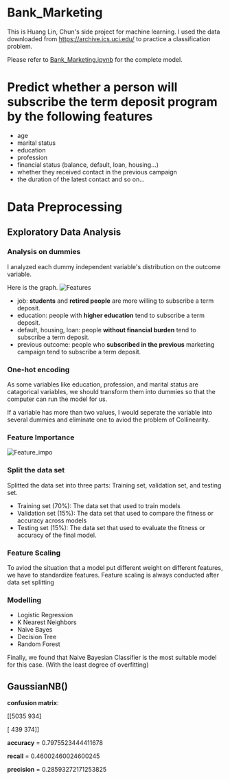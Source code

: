 # Bank_Marketing

This is Huang Lin, Chun's side project for machine learning. 
I used the data downloaded from https://archive.ics.uci.edu/ to practice a classification problem.

Please refer to [Bank_Marketing.ipynb](https://github.com/Wh4130/Bank_Marketing/blob/main/Bank_Marketing.ipynb) for the complete model.

# Predict whether a person will subscribe the term deposit program by the following features 
- age
- marital status
- education
- profession
- financial status (balance, default, loan, housing...)
- whether they received contact in the previous campaign
- the duration of the latest contact
and so on...

# Data Preprocessing
## Exploratory Data Analysis
### Analysis on dummies
I analyzed each dummy independent variable's distribution on the outcome variable.

Here is the graph.
![Features](https://github.com/Wh4130/Bank_Marketing/assets/90643963/08deb7dc-1bb7-4297-a381-8878dd70555b)
- job: **students** and **retired people** are more willing to subscribe a term deposit.
- education: people with **higher education** tend to subscribe a term deposit.
- default, housing, loan: people **without financial burden** tend to subscribe a term deposit.
- previous outcome: people who **subscribed in the previous** marketing campaign tend to subscribe a term deposit.

### One-hot encoding
As some variables like education, profession, and marital status are catagorical variables, we should transform them into dummies so that the computer can run the model for us.

If a variable has more than two values, I would seperate the variable into several dummies and eliminate one to aviod the problem of Collinearity.

### Feature Importance
![Feature_impo](https://github.com/Wh4130/Bank_Marketing/assets/90643963/3227b736-8f2a-4a48-941c-8fe2a13a4e80)

### Split the data set
Splitted the data set into three parts: Training set, validation set, and testing set.
- Training set (70%):
  The data set that used to train models
- Validation set (15%):
  The data set that used to compare the fitness or accuracy across models
- Testing set (15%):
  The data set that used to evaluate the fitness or accuracy of the final model.
 
### Feature Scaling
To aviod the situation that a model put different weight on different features, we have to standardize features.
Feature scaling is always conducted after data set splitting

### Modelling
- Logistic Regression
- K Nearest Neighbors
- Naive Bayes
- Decision Tree
- Random Forest

Finally, we found that Naive Bayesian Classifier is the most suitable model for this case. (With the least degree of overfitting)

GaussianNB()
-------------------------------
**confusion matrix**: 

[[5035  934]

[ 439  374]]

**accuracy** = 0.7975523444411678

**recall** = 0.46002460024600245

**precision** = 0.28593272171253825


